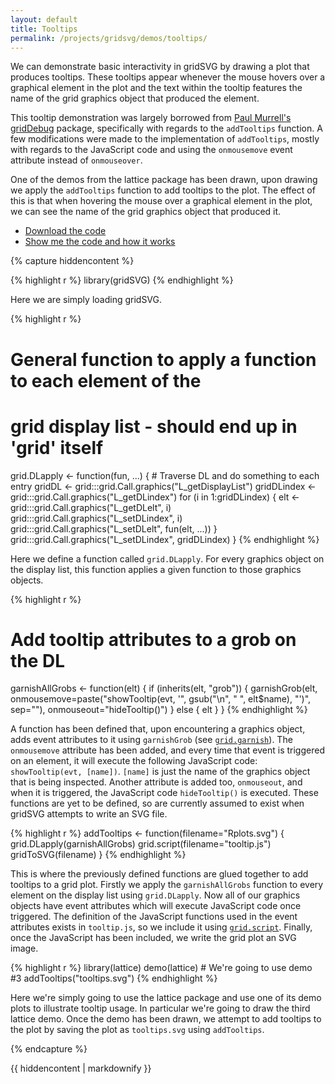```yaml
---
layout: default
title: Tooltips
permalink: /projects/gridsvg/demos/tooltips/
---
```


We can demonstrate basic interactivity in gridSVG by drawing a plot that produces tooltips. These tooltips appear whenever the mouse hovers over a graphical element in the plot and the text within the tooltip features the name of the grid graphics object that produced the element.

This tooltip demonstration was largely borrowed from [Paul Murrell's](https://www.stat.auckland.ac.nz/~paul/) [gridDebug](https://r-forge.r-project.org/projects/griddebug/) package, specifically with regards to the `addTooltips` function. A few modifications were made to the implementation of `addTooltips`, mostly with regards to the JavaScript code and using the `onmousemove` event attribute instead of `onmouseover`.

<object data="/projects/gridsvg/demos/tooltips/tooltips.svg" type="image/svg+xml" width="568" height="567"></object>

One of the demos from the lattice package has been drawn, upon drawing we apply the `addTooltips` function to add tooltips to the plot. The effect of this is that when hovering the mouse over a graphical element in the plot, we can see the name of the grid graphics object that produced it.

* [Download the code](/projects/gridsvg/demos/tooltips/tooltips-code.zip)
* <a id="gridsvg-code-toggle" href="#">Show me the code and how it works</a>

{% capture hiddencontent %}

{% highlight r %}
library(gridSVG)
{% endhighlight %}

Here we are simply loading gridSVG.

{% highlight r %}
# General function to apply a function to each element of the
# grid display list - should end up in 'grid' itself
grid.DLapply <- function(fun, ...) {
    # Traverse DL and do something to each entry
    gridDL <- grid:::grid.Call.graphics("L_getDisplayList")
    gridDLindex <- grid:::grid.Call.graphics("L_getDLindex")
    for (i in 1:gridDLindex) {
        elt <- grid:::grid.Call.graphics("L_getDLelt", i)
        grid:::grid.Call.graphics("L_setDLindex", i)
        grid:::grid.Call.graphics("L_setDLelt", fun(elt, ...))
    }
    grid:::grid.Call.graphics("L_setDLindex", gridDLindex)
}
{% endhighlight %}

Here we define a function called `grid.DLapply`. For every graphics object on the display list, this function applies a given function to those graphics objects.

{% highlight r %}
# Add tooltip attributes to a grob on the DL
garnishAllGrobs <- function(elt) {
    if (inherits(elt, "grob")) {
        garnishGrob(elt,
                    onmousemove=paste("showTooltip(evt, '",
                      gsub("\n", " ", elt$name), "')",
                      sep=""),
                    onmouseout="hideTooltip()")
    } else {
        elt
    }
}
{% endhighlight %}

A function has been defined that, upon encountering a graphics object, adds event attributes to it using `garnishGrob` (see [`grid.garnish`](/projects/gridsvg/docs/grid-garnish/)). The `onmousemove` attribute has been added, and every time that event is triggered on an element, it will execute the following JavaScript code: `showTooltip(evt, [name])`. `[name]` is just the name of the graphics object that is being inspected. Another attribute is added too, `onmouseout`, and when it is triggered, the JavaScript code `hideTooltip()` is executed. These functions are yet to be defined, so are currently assumed to exist when gridSVG attempts to write an SVG file.

{% highlight r %}
addTooltips <- function(filename="Rplots.svg") {
    grid.DLapply(garnishAllGrobs)
    grid.script(filename="tooltip.js")
    gridToSVG(filename)
}
{% endhighlight %}

This is where the previously defined functions are glued together to add tooltips to a grid plot. Firstly we apply the `garnishAllGrobs` function to every element on the display list using `grid.DLapply`. Now all of our graphics objects have event attributes which will execute JavaScript code once triggered. The definition of the JavaScript functions used in the event attributes exists in `tooltip.js`, so we include it using [`grid.script`](/projects/gridsvg/docs/grid-script/). Finally, once the JavaScript has been included, we write the grid plot an SVG image.

{% highlight r %}
library(lattice)
demo(lattice) # We're going to use demo #3
addTooltips("tooltips.svg")
{% endhighlight %}

Here we're simply going to use the lattice package and use one of its demo plots to illustrate tooltip usage. In particular we're going to draw the third lattice demo. Once the demo has been drawn, we attempt to add tooltips to the plot by saving the plot as `tooltips.svg` using `addTooltips`.

{% endcapture %}

<div id="hidden-gridsvg-code">
{{ hiddencontent | markdownify }}
</div>

<script type="text/javascript" src="/scripts/gridsvg-scripts.min.js"></script>
